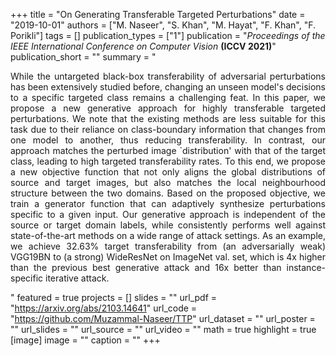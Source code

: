 +++
title = "On Generating Transferable Targeted Perturbations"
date = "2019-10-01"
authors = ["M. Naseer", "S. Khan", "M. Hayat", "F. Khan", "F. Porikli"]
tags = []
publication_types = ["1"]
publication = "_Proceedings of the IEEE International Conference on Computer Vision_ **(ICCV 2021)**"
publication_short = ""
summary = "<p style='text-align: justify;'> While the untargeted black-box transferability of adversarial perturbations has been extensively studied before, changing an unseen model's decisions to a specific targeted class remains a challenging feat. In this paper, we propose a new generative approach for highly transferable targeted perturbations. We note that the existing methods are less suitable for this task due to their reliance on class-boundary information that changes from one model to another, thus reducing transferability. In contrast, our approach matches the perturbed image `distribution' with that of the target class, leading to high targeted transferability rates. To this end, we propose a new objective function that not only aligns the global distributions of source and target images, but also matches the local neighbourhood structure between the two domains. Based on the proposed objective, we train a generator function that can adaptively synthesize perturbations specific to a given input. Our generative approach is independent of the source or target domain labels, while consistently performs well against state-of-the-art methods on a wide range of attack settings. As an example, we achieve 32.63% target transferability from (an adversarially weak) VGG19BN to (a strong) WideResNet on ImageNet val. set, which is 4x higher than the previous best generative attack and 16x better than instance-specific iterative attack.  </p>"
featured = true
projects = []
slides = ""
url_pdf = "https://arxiv.org/abs/2103.14641"
url_code = "https://github.com/Muzammal-Naseer/TTP"
url_dataset = ""
url_poster = ""
url_slides = ""
url_source = ""
url_video = ""
math = true
highlight = true
[image]
image = ""
caption = ""
+++


